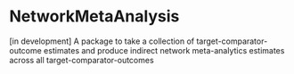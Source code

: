 # NetworkMetaAnalysis
[in development] A package to take a collection of target-comparator-outcome estimates and produce indirect network meta-analytics estimates across all target-comparator-outcomes
